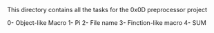 This directory contains all the tasks for the 0x0D preprocessor project

0- Object-like Macro
1- Pi
2- File name
3- Finction-like macro
4- SUM

